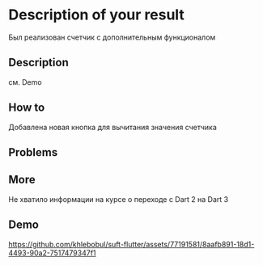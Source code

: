 # Description of your result

Был реализован счетчик с дополнительным функционалом

## Description

см. Demo

## How to

Добавлена новая кнопка для вычитания значения счетчика

## Problems

## More

Не хватило информации на курсе о переходе с Dart 2 на Dart 3

## Demo

https://github.com/khlebobul/suft-flutter/assets/77191581/8aafb891-18d1-4493-90a2-7517479347f1



